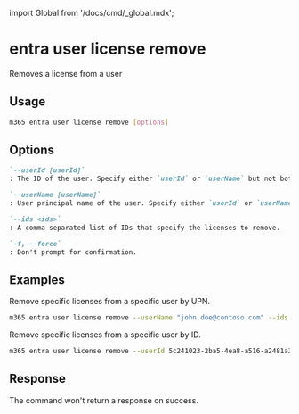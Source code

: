 <!-- DISCLAIMER: All secrets, passwords, and sensitive values in this document are examples only and not real credentials. -->
import Global from '/docs/cmd/_global.mdx';

# entra user license remove

Removes a license from a user

## Usage

```sh
m365 entra user license remove [options]
```

## Options

```md definition-list
`--userId [userId]`
: The ID of the user. Specify either `userId` or `userName` but not both.

`--userName [userName]`
: User principal name of the user. Specify either `userId` or `userName` but not both.

`--ids <ids>`
: A comma separated list of IDs that specify the licenses to remove.

`-f, --force`
: Don't prompt for confirmation.
```

<Global />

## Examples

Remove specific licenses from a specific user by UPN.

```sh
m365 entra user license remove --userName "john.doe@contoso.com" --ids "45715bb8-13f9-4bf6-927f-ef96c102d394,bea13e0c-3828-4daa-a392-28af7ff61a0f"
```

Remove specific licenses from a specific user by ID.

```sh
m365 entra user license remove --userId 5c241023-2ba5-4ea8-a516-a2481a3e6c51 --ids "45715bb8-13f9-4bf6-927f-ef96c102d394,bea13e0c-3828-4daa-a392-28af7ff61a0f"
```

## Response

The command won't return a response on success.

